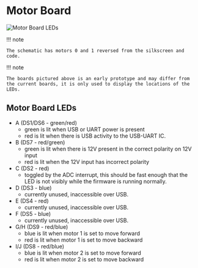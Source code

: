 # Motor Board

![Motor Board LEDs](https://raw.githubusercontent.com/srobo/motor-v4-hw/master/test/led_diagram.jpg)

!!! note

    The schematic has motors 0 and 1 reversed from the silkscreen and code.

!!! note

    The boards pictured above is an early prototype and may differ from the current boards, it is only used to display the locations of the LEDs.

## Motor Board LEDs

- A (DS1/DS6 - green/red)
    - green is lit when USB or UART power is present
    - red is lit when there is USB activity to the USB-UART IC.
- B (DS7 - red/green)
    - green is lit when there is 12V present in the correct polarity on 12V input
    - red is lit when the 12V input has incorrect polarity
- C (DS2 - red)
    - toggled by the ADC interrupt, this should be fast enough that the LED is not visibly while the firmware is running normally.
- D (DS3 - blue)
    - currently unused, inaccessible over USB.
- E (DS4 - red)
    - currently unused, inaccessible over USB.
- F (DS5 - blue)
    - currently unused, inaccessible over USB.
- G/H (DS9 - red/blue)
    - blue is lit when motor 1 is set to move forward
    - red is lit when motor 1 is set to move backward
- I/J (DS8 - red/blue)
    - blue is lit when motor 2 is set to move forward
    - red is lit when motor 2 is set to move backward
